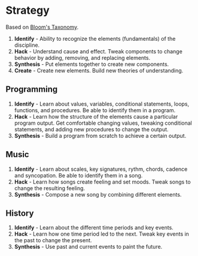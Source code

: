 # Strategy

Based on [Bloom's Taxonomy](https://cft.vanderbilt.edu/guides-sub-pages/blooms-taxonomy/).

1. **Identify** - Ability to recognize the elements (fundamentals) of the discipline.
2. **Hack** - Understand cause and effect. Tweak components to change behavior by adding, removing, and replacing elements.
3. **Synthesis** - Put elements together to create new components.
4. **Create** - Create new elements. Build new theories of understanding.

## Programming
1. **Identify** - Learn about values, variables, conditional statements, loops, functions, and procedures. Be able to identify them in a program.
2. **Hack** - Learn how the structure of the elements cause a particular program output. Get comfortable changing values, tweaking conditional statements, and adding new procedures to change the output.
3. **Synthesis** - Build a program from scratch to achieve a certain output.

## Music
1. **Identify** - Learn about scales, key signatures, rythm, chords, cadence and syncopation. Be able to identify them in a song.
2. **Hack** - Learn how songs create feeling and set moods. Tweak songs to change the resulting feeling.
3. **Synthesis** - Compose a new song by combining different elements.

## History
1. **Identify** - Learn about the different time periods and key events.
2. **Hack** - Learn how one time period led to the next. Tweak key events in the past to change the present.
3. **Synthesis** - Use past and current events to paint the future.
